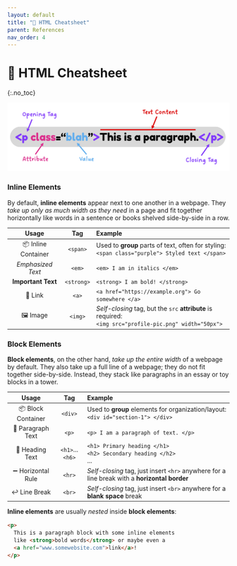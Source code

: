 ```yaml
---
layout: default
title: "🧱 HTML Cheatsheet" 
parent: References
nav_order: 4
---
```


# 🧱 HTML Cheatsheet
{:.no_toc}

![image](html-element.png)

### Inline Elements
By default, **inline elements** appear next to one another in a webpage. They _take up only as much width as they need_ in a page and fit together horizontally like words in a sentence or books shelved side-by-side in a row. 

| Usage | Tag | Example |
| :---: | :---: | :--- |
| 📦 Inline Container | `<span>` | Used to **group** parts of text, often for styling:<br>`<span class="purple"> Styled text </span>` |
| _Emphasized Text_ | `<em>` | `<em> I am in italics </em>` |
| **Important Text** | `<strong>` | `<strong> I am bold! </strong>` |
| 🔗 Link | `<a>` | `<a href="https://example.org"> Go somewhere </a>` |
| 🖼️ Image | `<img>` | _Self-closing_ tag, but the `src` **attribute** is required:<br>`<img src="profile-pic.png" width="50px">` |

### Block Elements
**Block elements**, on the other hand, _take up the entire width_ of a webpage by default. They also take up a full line of a webpage; they do not fit together side-by-side. Instead, they stack like paragraphs in an essay or toy blocks in a tower.

| Usage | Tag | Example |
| :---: | :---: | :--- |
| 📦 Block Container | `<div>` | Used to **group** elements for organization/layout:<br>`<div id="section-1"> </div>` |
| 💬 Paragraph Text | `<p>` | `<p> I am a paragraph of text. </p>` |
| 📣 Heading Text | `<h1>`...`<h6>` | `<h1> Primary heading </h1>`<br>`<h2> Secondary heading </h2>`<br>... |
| ➖ Horizontal Rule | `<hr>` | _Self-closing_ tag, just insert `<hr>` anywhere for a line break with a **horizontal border** |
| ↩ Line Break | `<br>` | _Self-closing_ tag, just insert `<br>` anywhere for a **blank space** break |

<div class="imp" markdown="block">
  
**Inline elements** are usually *nested* inside **block elements**:

```html
<p>
  This is a paragraph block with some inline elements
  like <strong>bold words</strong> or maybe even a
  <a href="www.somewebsite.com">link</a>!
</p>
```

</div>

